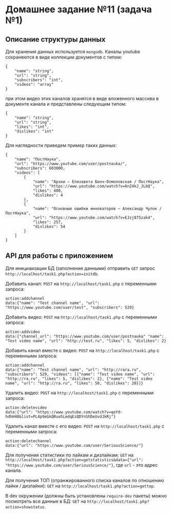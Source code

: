 # Домашнее задание №11 (задача №1)

## Описание структуры данных

Для хранения данных используется `mongodb`. Каналы youtube сохраняются в виде коллекции документов с типом:
```
{
    "name": "string",
    "url": "string",
    "subscribers": "int",
    "videos": "array"
}
```

при этом видео этих каналов хранятся в виде вложенного массива в документе канала и представлены следующим типом:

```
{
    "name": "string",
    "url": "string",
    "likes": "int",
    "dislikes": "int"
}
```

Для наглядности приведем пример таких данных:

```
{
    "name": "ПостНаука",
    "url": "https://www.youtube.com/user/postnauka/",
    "subscribers": 603000,
    "videos": [
        {
            "name": "Археи — Елизавета Бонч-Осмоловская / ПостНаука",
            "url": "https://www.youtube.com/watch?v=6nZ4kJ_JLbQ",
            "likes": 480,
            "dislikes": 4
        },
        {
            "name": "Основные ошибки инноваторов — Александр Чулок / ПостНаука",
            "url": "https://www.youtube.com/watch?v=EJzj875zak4",
            "likes": 257,
            "dislikes": 54
        }
    ]
}
```

## API для работы с приложением
Для инициаизации БД (заполнение данными) отправить `GET` запрос `http://localhost/task1.php?action=initdb`.

Добавить канал: `POST` на `http://localhost/task1.php` с переменными запроса:
```
action:addchannel
data:{"name": "Test channel name", "url": "https://www.youtube.com/user/test", "subscribers": 529}
```

Добавить видео: `POST` на `http://localhost/task1.php` с переменными запроса:
```
action:addvideo
data:{"channel_url": "https://www.youtube.com/user/postnauka" "name": "Test video name", "url": "http://test.ru", "likes": 5, "dislikes": 2}
```

Добавить канал вместе с видео: `POST` на `http://localhost/task1.php` с переменными запроса:
```
action:addchannel
data:{"name": "Test channel name", "url": "http://rara.ru", "subscribers": 529, "videos": [{"name": "Test video name", "url": "http://ra.ru", "likes": 5, "dislikes": 2}, {"name": "Test video name", "url": "http://ra.ru", "likes": 50, "dislikes": 20}]}
```

Удалить видео: `POST` на `http://localhost/task1.php` с переменными запроса:
```
action:deletevideo
data:{"url": "https://www.youtube.com/watch?v=qeYd-hdhH40&list=PL4p9eGkQRuo5LedqEzQDYnShDeUvdJkRj"}
```

Удалить канал вместе с его видео: `POST` на `http://localhost/task1.php` с переменными запроса:
```
action:deletechannel
data:{"url": "https://www.youtube.com/user/SeriousScience/"}
```

Для получения статистики по лайкам и дизлайкам: `GET` на `http://localhost/task1.php?action=getstatistics&data={"url": "https://www.youtube.com/user/SeriousScience/"}`, где `url` - это адрес канала.

Для получения ТОП (отранжированного списка каналов по отношению лайки / дизлайки): `GET` на `http://localhost/task1.php?action=gettop`.

В dev окружении (должны быть установлены `require-dev` пакеты) можно посмотреть все данные в БД: `GET` на `http://localhost/task1.php?action=showstatus`.